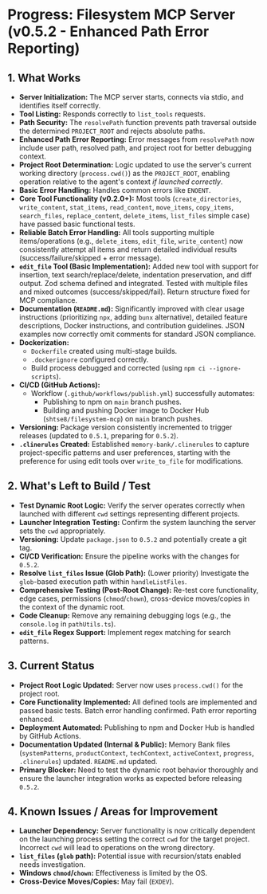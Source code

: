 <!-- Version: 1.1 | Last Updated: 2025-05-04 | Updated By: Cline -->
# Progress: Filesystem MCP Server (v0.5.2 - Enhanced Path Error Reporting)

## 1. What Works

- **Server Initialization:** The MCP server starts, connects via stdio, and identifies itself correctly.
- **Tool Listing:** Responds correctly to `list_tools` requests.
- **Path Security:** The `resolvePath` function prevents path traversal outside the determined `PROJECT_ROOT` and rejects absolute paths.
- **Enhanced Path Error Reporting:** Error messages from `resolvePath` now include user path, resolved path, and project root for better debugging context.
- **Project Root Determination:** Logic updated to use the server's current working directory (`process.cwd()`) as the `PROJECT_ROOT`, enabling operation relative to the agent's context _if launched correctly_.
- **Basic Error Handling:** Handles common errors like `ENOENT`.
- **Core Tool Functionality (v0.2.0+):** Most tools (`create_directories`, `write_content`, `stat_items`, `read_content`, `move_items`, `copy_items`, `search_files`, `replace_content`, `delete_items`, `list_files` simple case) have passed basic functional tests.
- **Reliable Batch Error Handling:** All tools supporting multiple items/operations (e.g., `delete_items`, `edit_file`, `write_content`) now consistently attempt all items and return detailed individual results (success/failure/skipped + error message).
- **`edit_file` Tool (Basic Implementation):** Added new tool with support for insertion, text search/replace/delete, indentation preservation, and diff output. Zod schema defined and integrated. Tested with multiple files and mixed outcomes (success/skipped/fail). Return structure fixed for MCP compliance.
- **Documentation (`README.md`):** Significantly improved with clear usage instructions (prioritizing `npx`, adding `bunx` alternative), detailed feature descriptions, Docker instructions, and contribution guidelines. JSON examples now correctly omit comments for standard JSON compliance.
- **Dockerization:**
  - `Dockerfile` created using multi-stage builds.
  - `.dockerignore` configured correctly.
  - Build process debugged and corrected (using `npm ci --ignore-scripts`).
- **CI/CD (GitHub Actions):**
  - Workflow (`.github/workflows/publish.yml`) successfully automates:
    - Publishing to npm on `main` branch pushes.
    - Building and pushing Docker image to Docker Hub (`shtse8/filesystem-mcp`) on `main` branch pushes.
- **Versioning:** Package version consistently incremented to trigger releases (updated to `0.5.1`, preparing for `0.5.2`).
- **`.clinerules` Created:** Established `memory-bank/.clinerules` to capture project-specific patterns and user preferences, starting with the preference for using edit tools over `write_to_file` for modifications.

## 2. What's Left to Build / Test

- **Test Dynamic Root Logic:** Verify the server operates correctly when launched with different `cwd` settings representing different projects.
- **Launcher Integration Testing:** Confirm the system launching the server sets the `cwd` appropriately.
- **Versioning:** Update `package.json` to `0.5.2` and potentially create a git tag.
- **CI/CD Verification:** Ensure the pipeline works with the changes for `0.5.2`.
- **Resolve `list_files` Issue (Glob Path):** (Lower priority) Investigate the `glob`-based execution path within `handleListFiles`.
- **Comprehensive Testing (Post-Root Change):** Re-test core functionality, edge cases, permissions (`chmod`/`chown`), cross-device moves/copies in the context of the dynamic root.
- **Code Cleanup:** Remove any remaining debugging logs (e.g., the `console.log` in `pathUtils.ts`).
- **`edit_file` Regex Support:** Implement regex matching for search patterns.

## 3. Current Status

- **Project Root Logic Updated:** Server now uses `process.cwd()` for the project root.
- **Core Functionality Implemented:** All defined tools are implemented and passed basic tests. Batch error handling confirmed. Path error reporting enhanced.
- **Deployment Automated:** Publishing to npm and Docker Hub is handled by GitHub Actions.
- **Documentation Updated (Internal & Public):** Memory Bank files (`systemPatterns`, `productContext`, `techContext`, `activeContext`, `progress`, `.clinerules`) updated. `README.md` updated.
- **Primary Blocker:** Need to test the dynamic root behavior thoroughly and ensure the launcher integration works as expected before releasing `0.5.2`.

## 4. Known Issues / Areas for Improvement

- **Launcher Dependency:** Server functionality is now critically dependent on the launching process setting the correct `cwd` for the target project. Incorrect `cwd` will lead to operations on the wrong directory.
- **`list_files` (`glob` path):** Potential issue with recursion/stats enabled needs investigation.
- **Windows `chmod`/`chown`:** Effectiveness is limited by the OS.
- **Cross-Device Moves/Copies:** May fail (`EXDEV`).
